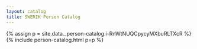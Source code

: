 ```yaml
---
layout: catalog
title: SWERIK Person Catalog
---
```

{% assign p = site.data._person-catalog.i-RnWtNUQCpycyMXbuRLTXcR %}
{% include person-catalog.html p=p %}


